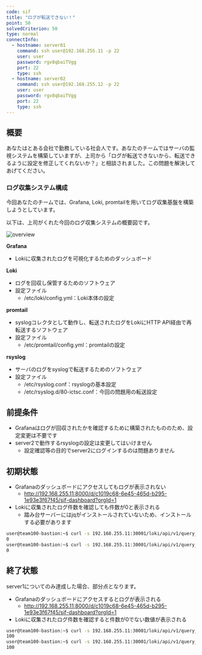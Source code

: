 ```yaml
---
code: sif
title: "ログが転送できない！"
point: 50
solvedCriterion: 50
type: normal
connectInfo:
  - hostname: server01
    command: ssh user@192.168.255.11 -p 22
    user: user
    password: rgv8qbaiTVgg
    port: 22
    type: ssh
  - hostname: server02
    command: ssh user@192.168.255.12 -p 22
    user: user
    password: rgv8qbaiTVgg
    port: 22
    type: ssh
---
```


## 概要

あなたはとある会社で勤務している社会人です。あなたのチームではサーバの監視システムを構築していますが、上司から「ログが転送できないから、転送できるように設定を修正してくれないか？」と相談されました。この問題を解決してあげてください。

### ログ収集システム構成

今回あなたのチームでは、Grafana, Loki, promtailを用いてログ収集基盤を構築しようとしています。

以下は、上司がくれた今回のログ収集システムの概要図です。

![overview](https://i.imgur.com/2CBU5aU.png)

**Grafana**

- Lokiに収集されたログを可視化するためのダッシュボード

**Loki**

- ログを回収し保管するためのソフトウェア
- 設定ファイル
  - /etc/loki/config.yml：Loki本体の設定

**promtail**

- syslogコレクタとして動作し、転送されたログをLokiにHTTP API経由で再転送するソフトウェア
- 設定ファイル
  - /etc/promtail/config.yml：promtailの設定

**rsyslog**

- サーバのログをsyslogで転送するためのソフトウェア
- 設定ファイル
  - /etc/rsyslog.conf：rsyslogの基本設定
  - /etc/rsyslog.d/80-ictsc.conf：今回の問題用の転送設定

## 前提条件

- Grafanaはログが回収されたかを確認するために構築されたもののため、設定変更は不要です
- server2で動作するrsyslogの設定は変更してはいけません
  - 設定確認等の目的でserver2にログインするのは問題ありません

## 初期状態

- Grafanaのダッシュボードにアクセスしてもログが表示されない
  - <http://192.168.255.11:8000/d/c1019c68-6e45-465d-b295-1e93e3f67f45/sif-dashboard?orgId=1>
- Lokiに収集されたログ件数を確認しても件数が0と表示される
  - 踏み台サーバーにはjqがインストールされていないため、インストールする必要があります

```bash
user@team100-bastion:~$ curl -s 192.168.255.11:30001/loki/api/v1/query_range --data-urlencode 'query={hostname=~"server01"}' | jq .data.stats.summary.totalEntriesReturned
0
user@team100-bastion:~$ curl -s 192.168.255.11:30001/loki/api/v1/query_range --data-urlencode 'query={hostname=~"server02"}' | jq .data.stats.summary.totalEntriesReturned
0
```

## 終了状態

server1についてのみ達成した場合、部分点となります。

- Grafanaのダッシュボードにアクセスするとログが表示される
  - <http://192.168.255.11:8000/d/c1019c68-6e45-465d-b295-1e93e3f67f45/sif-dashboard?orgId=1>
- Lokiに収集されたログ件数を確認すると件数が0でない数値が表示される

```bash
user@team100-bastion:~$ curl -s 192.168.255.11:30001/loki/api/v1/query_range --data-urlencode 'query={hostname=~"server01"}' | jq .data.stats.summary.totalEntriesReturned
100
user@team100-bastion:~$ curl -s 192.168.255.11:30001/loki/api/v1/query_range --data-urlencode 'query={hostname=~"server02"}' | jq .data.stats.summary.totalEntriesReturned
100
```
